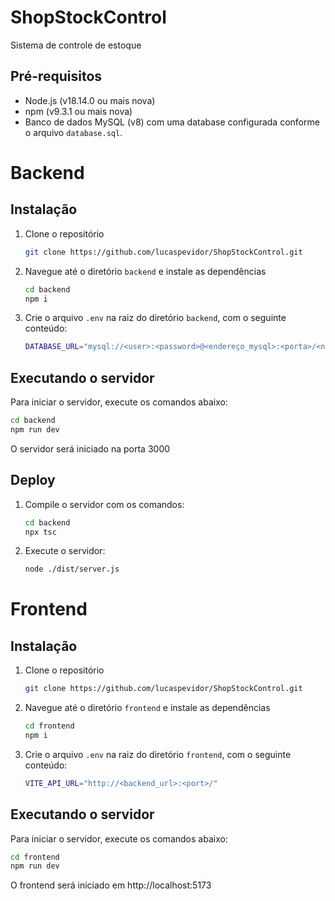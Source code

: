 # ShopStockControl
Sistema de controle de estoque

## Pré-requisitos

- Node.js (v18.14.0 ou mais nova)
- npm (v9.3.1 ou mais nova)
- Banco de dados MySQL (v8) com uma database configurada conforme o arquivo `database.sql`.

# Backend

## Instalação

1. Clone o repositório
    ```bash
    git clone https://github.com/lucaspevidor/ShopStockControl.git
    ```

1. Navegue até o diretório `backend` e instale as dependências
    ```bash
    cd backend
    npm i
    ```

1. Crie o arquivo `.env` na raiz do diretório `backend`, com o seguinte conteúdo:
    ```bash
    DATABASE_URL="mysql://<user>:<password>@<endereço_mysql>:<porta>/<nome_db>"
    ```

## Executando o servidor

Para iniciar o servidor, execute os comandos abaixo:

```bash
cd backend
npm run dev
```

O servidor será iniciado na porta 3000

## Deploy

1. Compile o servidor com os comandos:
    ```bash
    cd backend
    npx tsc
    ```

1. Execute o servidor:
    ```bash
    node ./dist/server.js
    ```

# Frontend

## Instalação

1. Clone o repositório
    ```bash
    git clone https://github.com/lucaspevidor/ShopStockControl.git
    ```

1. Navegue até o diretório `frontend` e instale as dependências
    ```bash
    cd frontend
    npm i
    ```

1. Crie o arquivo `.env` na raiz do diretório `frontend`, com o seguinte conteúdo:
    ```bash
    VITE_API_URL="http://<backend_url>:<port>/"
    ```

## Executando o servidor

Para iniciar o servidor, execute os comandos abaixo:

```bash
cd frontend
npm run dev
```

O frontend será iniciado em http://localhost:5173